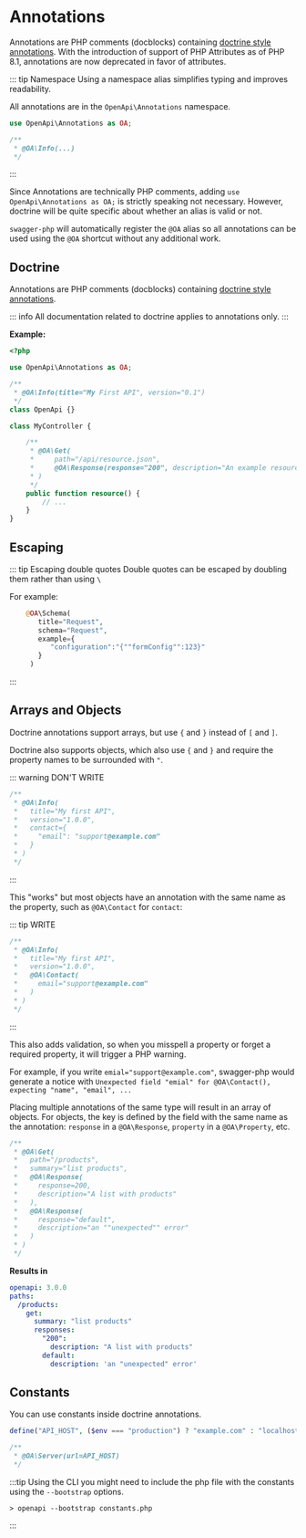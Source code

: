 # Annotations

Annotations are PHP comments (docblocks) containing [doctrine style annotations](https://www.doctrine-project.org/projects/annotations.html).
With the introduction of support of PHP Attributes as of PHP 8.1, annotations are now deprecated in favor of attributes.

::: tip Namespace
Using a namespace alias simplifies typing and improves readability.

All annotations are in the `OpenApi\Annotations` namespace.

```php
use OpenApi\Annotations as OA;

/**
 * @OA\Info(...)
 */
```
:::

Since Annotations are technically PHP comments, adding `use OpenApi\Annotations as OA;` is strictly speaking not necessary.
However, doctrine will be quite specific about whether an alias is valid or not.

`swagger-php` will automatically register the `@OA` alias so all annotations can be used using the `@OA` shortcut without
any additional work.

## Doctrine
Annotations are PHP comments (docblocks) containing [doctrine style annotations](https://www.doctrine-project.org/projects/annotations.html).

::: info
All documentation related to doctrine applies to annotations only.
:::

**Example:**
```php
<?php

use OpenApi\Annotations as OA;

/**
 * @OA\Info(title="My First API", version="0.1")
 */
class OpenApi {}

class MyController {

    /**
     * @OA\Get(
     *     path="/api/resource.json",
     *     @OA\Response(response="200", description="An example resource")
     * )
     */
    public function resource() {
        // ...
    }
}
```

## Escaping

::: tip Escaping double quotes
Double quotes can be escaped by doubling them rather than using ```\```

For example:
```php
    @OA\Schema(
       title="Request",
       schema="Request",
       example={
          "configuration":"{""formConfig"":123}"
       }
     )
```
:::


## Arrays and Objects

Doctrine annotations support arrays, but use `{` and `}` instead of `[` and `]`.

Doctrine also supports objects, which also use `{` and `}` and require the property names to be surrounded with `"`.

::: warning DON'T WRITE
```php
/**
 * @OA\Info(
 *   title="My first API",
 *   version="1.0.0",
 *   contact={
 *     "email": "support@example.com"
 *   }
 * )
 */
```
:::

This "works" but most objects have an annotation with the same name as the property, such as `@OA\Contact` for `contact`:

::: tip WRITE
```php
/**
 * @OA\Info(
 *   title="My first API",
 *   version="1.0.0",
 *   @OA\Contact(
 *     email="support@example.com"
 *   )
 * )
 */
```
:::

This also adds validation, so when you misspell a property or forget a required property, it will trigger a PHP warning.

For example, if you write `emial="support@example.com"`, swagger-php would generate a notice with `Unexpected field "emial" for @OA\Contact(), expecting "name", "email", ...`

Placing multiple annotations of the same type will result in an array of objects.
For objects, the key is defined by the field with the same name as the annotation: `response` in a `@OA\Response`, `property` in a `@OA\Property`, etc.

```php
/**
 * @OA\Get(
 *   path="/products",
 *   summary="list products",
 *   @OA\Response(
 *     response=200,
 *     description="A list with products"
 *   ),
 *   @OA\Response(
 *     response="default",
 *     description="an ""unexpected"" error"
 *   )
 * )
 */
```

**Results in**
```yaml
openapi: 3.0.0
paths:
  /products:
    get:
      summary: "list products"
      responses:
        "200":
          description: "A list with products"
        default:
          description: 'an "unexpected" error'
```

## Constants

You can use constants inside doctrine annotations.

```php
define("API_HOST", ($env === "production") ? "example.com" : "localhost");
```

```php
/**
 * @OA\Server(url=API_HOST)
 */
```

:::tip
Using the CLI you might need to include the php file with the constants using the `--bootstrap` options.

```shell
> openapi --bootstrap constants.php
```
:::
